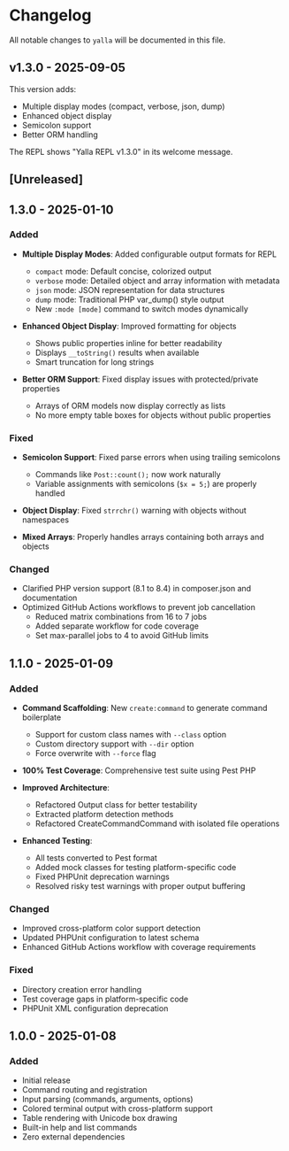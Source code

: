 # Changelog

All notable changes to `yalla` will be documented in this file.

## v1.3.0 - 2025-09-05

This version adds:

- Multiple display modes (compact, verbose, json, dump)
- Enhanced object display
- Semicolon support
- Better ORM handling

The REPL shows "Yalla REPL v1.3.0" in its welcome message.

## [Unreleased]

## 1.3.0 - 2025-01-10

### Added

- **Multiple Display Modes**: Added configurable output formats for REPL
  - `compact` mode: Default concise, colorized output
  - `verbose` mode: Detailed object and array information with metadata
  - `json` mode: JSON representation for data structures
  - `dump` mode: Traditional PHP var_dump() style output
  - New `:mode [mode]` command to switch modes dynamically
  
- **Enhanced Object Display**: Improved formatting for objects
  - Shows public properties inline for better readability
  - Displays `__toString()` results when available
  - Smart truncation for long strings
  
- **Better ORM Support**: Fixed display issues with protected/private properties
  - Arrays of ORM models now display correctly as lists
  - No more empty table boxes for objects without public properties
  

### Fixed

- **Semicolon Support**: Fixed parse errors when using trailing semicolons
  - Commands like `Post::count();` now work naturally
  - Variable assignments with semicolons (`$x = 5;`) are properly handled
  
- **Object Display**: Fixed `strrchr()` warning with objects without namespaces
- **Mixed Arrays**: Properly handles arrays containing both arrays and objects

### Changed

- Clarified PHP version support (8.1 to 8.4) in composer.json and documentation
- Optimized GitHub Actions workflows to prevent job cancellation
  - Reduced matrix combinations from 16 to 7 jobs
  - Added separate workflow for code coverage
  - Set max-parallel jobs to 4 to avoid GitHub limits
  

## 1.1.0 - 2025-01-09

### Added

- **Command Scaffolding**: New `create:command` to generate command boilerplate
  - Support for custom class names with `--class` option
  - Custom directory support with `--dir` option
  - Force overwrite with `--force` flag
  
- **100% Test Coverage**: Comprehensive test suite using Pest PHP
- **Improved Architecture**:
  - Refactored Output class for better testability
  - Extracted platform detection methods
  - Refactored CreateCommandCommand with isolated file operations
  
- **Enhanced Testing**:
  - All tests converted to Pest format
  - Added mock classes for testing platform-specific code
  - Fixed PHPUnit deprecation warnings
  - Resolved risky test warnings with proper output buffering
  

### Changed

- Improved cross-platform color support detection
- Updated PHPUnit configuration to latest schema
- Enhanced GitHub Actions workflow with coverage requirements

### Fixed

- Directory creation error handling
- Test coverage gaps in platform-specific code
- PHPUnit XML configuration deprecation

## 1.0.0 - 2025-01-08

### Added

- Initial release
- Command routing and registration
- Input parsing (commands, arguments, options)
- Colored terminal output with cross-platform support
- Table rendering with Unicode box drawing
- Built-in help and list commands
- Zero external dependencies
